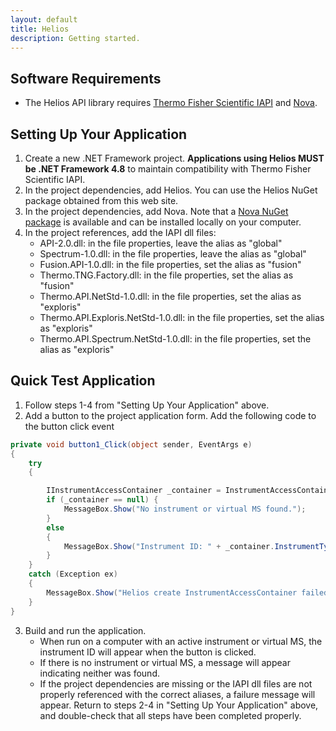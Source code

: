 ```yaml
---
layout: default
title: Helios
description: Getting started.
---
```


## Software Requirements

* The Helios API library requires [Thermo Fisher Scientific IAPI](https://github.com/thermofisherlsms/iapi) and [Nova](https://schweppelab.github.io/Nova).

## Setting Up Your Application

1. Create a new .NET Framework project. **Applications using Helios MUST be .NET Framework 4.8** to maintain compatibility with Thermo Fisher Scientific IAPI.
2. In the project dependencies, add Helios. You can use the Helios NuGet package obtained from this web site.
3. In the project dependencies, add Nova. Note that a [Nova NuGet package](https://schweppelab.github.io/Nova/download/) is available and can be installed locally on your computer.
4. In the project references, add the IAPI dll files:
	* API-2.0.dll: in the file properties, leave the alias as "global"
	* Spectrum-1.0.dll: in the file properties, leave the alias as "global"
	* Fusion.API-1.0.dll: in the file properties, set the alias as "fusion"
	* Thermo.TNG.Factory.dll: in the file properties, set the alias as "fusion"
	* Thermo.API.NetStd-1.0.dll: in the file properties, set the alias as "exploris"
	* Thermo.API.Exploris.NetStd-1.0.dll: in the file properties, set the alias as "exploris"
	* Thermo.API.Spectrum.NetStd-1.0.dll: in the file properties, set the alias as "exploris"
	
## Quick Test Application

1. Follow steps 1-4 from "Setting Up Your Application" above.
2. Add a button to the project application form. Add the following code to the button click event
```csharp
private void button1_Click(object sender, EventArgs e)
{
    try
    {

        IInstrumentAccessContainer _container = InstrumentAccessContainerFactory.Create();
        if (_container == null) {
            MessageBox.Show("No instrument or virtual MS found.");
        }
        else
        {
            MessageBox.Show("Instrument ID: " + _container.InstrumentType());
        }
    }
    catch (Exception ex)
    {
        MessageBox.Show("Helios create InstrumentAccessContainer failed: " + ex.Message);
    }
}
```
3. Build and run the application. 
	* When run on a computer with an active instrument or virtual MS, the instrument ID will appear when the button is clicked.
	* If there is no instrument or virtual MS, a message will appear indicating neither was found.
	* If the project dependencies are missing or the IAPI dll files are not properly referenced with the correct aliases, a failure message will appear. 
	Return to steps 2-4 in "Setting Up Your Application" above, and double-check that all steps have been completed properly.
